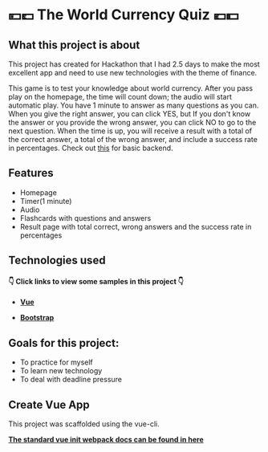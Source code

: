 
# 💴💷 The World Currency Quiz 💶💵

## What this project is about

This project has created for Hackathon that I had 2.5 days to make the most excellent app and need to use new technologies with the theme of finance.

This game is to test your knowledge about world currency. After you pass play on the homepage, the time will count down; the audio will start automatic play. You have 1 minute to answer as many questions as you can. When you give the right answer, you can click YES, but If you don't know the answer or you provide the wrong answer, you can click NO to go to the next question. When the time is up, you will receive a result with a total of the correct answer, a total of the wrong answer, and include a success rate in percentages. Check out [this](https://github.com/Panthari-Panthong/world-currencies-flashcards-server.git) for basic backend.

## Features

- Homepage
- Timer(1 minute)
- Audio
- Flashcards with questions and answers
- Result page with total correct, wrong answers and  the success rate in percentages

## Technologies used

#### 👇 Click links to view some samples in this project 👇

- **[Vue](./src/components/Card.vue)**  

- **[Bootstrap](./src/components/CardsBottom.vue)**  

## Goals for this project:

- To practice for myself
- To learn new technology 
- To deal with deadline pressure

## Create Vue App

This project was scaffolded using the vue-cli. 

**[The standard vue init webpack docs can be found in here](./Setup.md)**
